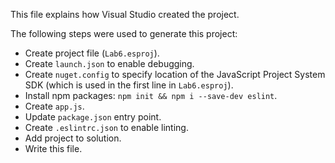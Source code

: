 This file explains how Visual Studio created the project.

The following steps were used to generate this project:
- Create project file (`Lab6.esproj`).
- Create `launch.json` to enable debugging.
- Create `nuget.config` to specify location of the JavaScript Project System SDK (which is used in the first line in `Lab6.esproj`).
- Install npm packages: `npm init && npm i --save-dev eslint`.
- Create `app.js`.
- Update `package.json` entry point.
- Create `.eslintrc.json` to enable linting.
- Add project to solution.
- Write this file.
